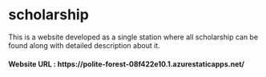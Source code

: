 # scholarship
This is a website developed as a single station where all scholarship can be found along with detailed description about it.

<h4>Website URL : https://polite-forest-08f422e10.1.azurestaticapps.net/ </h4>

